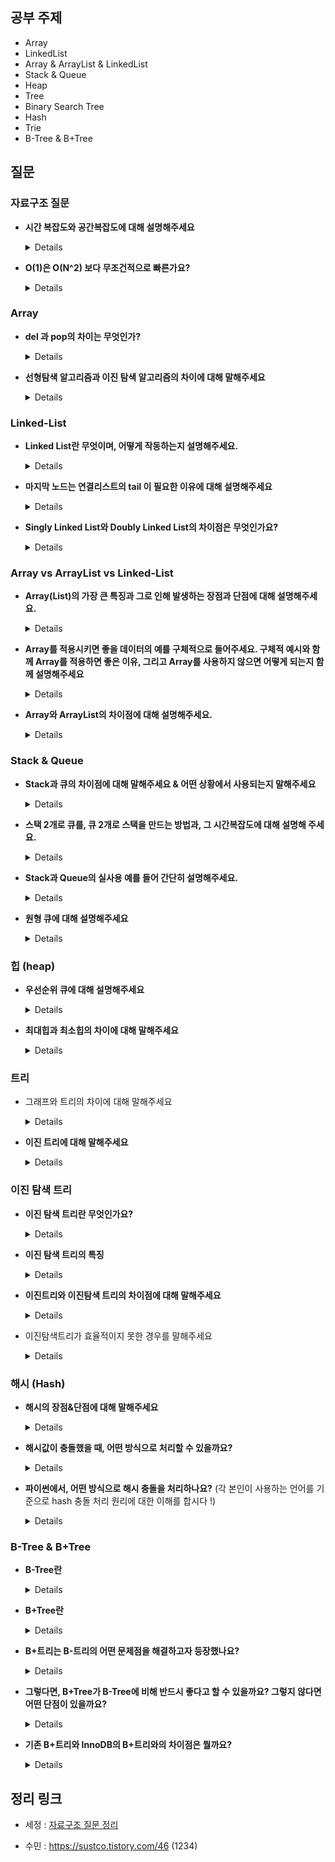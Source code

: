 ## 공부 주제
- Array
- LinkedList
- Array & ArrayList & LinkedList
- Stack & Queue
- Heap
- Tree
- Binary Search Tree
- Hash
- Trie
- B-Tree & B+Tree

## 질문 

### 자료구조 질문

- **시간 복잡도와 공간복잡도에 대해 설명해주세요**

    <details>
    - 시간 복잡도 : 문제의 크기와 이를 해결하는 데 걸리는 시간 사이의 관계
    - 공간 복잡도 : 문제의 크기와 이를 해결하는 데 필요한 메모리 공간 사이의 관계
    </details>


- **O(1)은 O(N^2) 보다 무조건적으로 빠른가요?**

    <details>
    - O(1) : 입력 크기에 관계없이 일정한 실행시간을 가지는 알고리즘
        - 일정 시간을 가져, 안정적인 성능을 가지느다.
    - O(n^2) : 입력 크기의 제곱에 비례하는 실행시간을 가지는 알고리즘
    - 입력크기가 매우 작을 때에는 O(n^2)가 O(1) 보다 빠를 수 있지만, 일반적으로 O(1)이 더 빠르다.
    </details>

### Array

- **del 과 pop의 차이는 무엇인가?**

    <details>
    - del과 pop은 지우고자 하는 리스트의 인덱스를 받아서 지우는 방식
    - pop은 지워진 <인덱스의 값>을 반환하지만,
    - del은 반환하지 않는다.
    - 이 차이 때문에 미세하게 del이 pop 보다 수행속도가 더 빠르다.
    - remove와 동일하게 pop과 del은 특정 인덱스를 삭제한 다음 리스트를 재조정 한다.
    - del이 가장 빠르고, pop과 remove는 비슷한 수행시간을 갖는다.
    </details>

- **선형탐색 알고리즘과 이진 탐색 알고리즘의 차이에 대해 말해주세요**

    <details>
    - 선형 탐색 알고리즘 (Linear Search)
        - 리스트의 길이에 비례하는 시간 소요 : `O(n)`
        - 최악의 경우 : 모든 원소를 다 비교해야 한다
    - 이진 탐색 알고리즘 (Binary Serach)
        - 탐색하려는 리스트가 이미 정렬되어 있는 경우에만 적용 가능
        - 크기 순으로 정렬되어 있다는 성질을 이용
        - 한 번 비교가 일어날 때마다 리스트를 반씩 줄임
        - `O(logn)`
    </details>

### Linked-List

- **Linked List란 무엇이며, 어떻게 작동하는지 설명해주세요.**

    <details>
    - 구성 요소(Node)
        - data
        - Link (next)
    - 데이터의 모음을 저장하는 자료구조 중 하나
    - 각각의 데이터는 노드라고 불리는 객체로 표현되며, 이 노드는 데이터를 저장하는 데이터 필드와 다음 노드를 가리키는 포인터 필드로 구성
    - 이러한 방식으로 노드들이 연결된 구조를 가지고 있으며, 이 노드는 순서대로 나열
        - 첫번째 노드는 연결리스트의 head
        - 마지막 노드는 연결리스트의 tail
        - 중간에 새로운 노드를 삽입하거나, 노드를 삭제하거나, 검색하는 연산
    - Linked List의 장점
        - 삽입 삭제가 O(1)의 시간복잡도로 가능
    - 단점
        - 데이터를 검색하거나 특정 위치에 있는 데이터를 가져오는 데 O(n)의 시간복잡도가 필요하다
        - 데이터의 주소를 저장하므로, 배열보다 많은 메모리를 사용할 수 있다.
    </details>

- **마지막 노드는 연결리스트의 tail 이 필요한 이유에 대해 설명해주세요**

    <details>
    뒤에 삽입이 필요한다 할 때 앞에서부터 탐색하는 것 보다 tail에 하나를 더 붙이는게 효율적
    </details>

- **Singly Linked List와 Doubly Linked List의 차이점은 무엇인가요?**
  
    <details>
    - Doubly Linked-List
        - Singly Linked - List
            - 각 노드가 다음 노드를 가리키는 포인터 필드 하나만 가지고 있는 구조
            - 각 노드는 다음 노드에 대한 정보만 가지고 있으며, 이전 노드에 대한 정보는 가지고 있지 않다.
            - 각 노드는 다음 노드를 참조하여, 순서대로 연결된 구조를 가진다.
        - 각 노드가 이전 노드와 다음 노드를 모두 가리키는 포인터 필드 두개를 가지고 있는 구조
        - 각 노드는 이전 노드와 다음 노드에 대한 정보를 모두 가지고 있으며, 이전 노드와 다음 노드 모두에 대한 연결이 존재
    </details>

### Array vs ArrayList vs Linked-List

- **Array(List)의 가장 큰 특징과 그로 인해 발생하는 장점과 단점에 대해 설명해주세요.**

  <details>
  Array의 가장 큰 특징은 순차적으로 데이터를 저장한다는 점입니다.
  데이터에 순서가 있기 때문에 0부터 시작하는 index가 존재하며, index를 사용해 특정 요소를 찾고 조작이 가능하다는 것이 Array의 장점입니다.
  순차적으로 존재하는 데이터의 중간에 요소가 삽입되거나 삭제되는 경우 그 뒤의 모든 요소들을 한 칸씩 뒤로 밀거나 당겨줘야 하는 단점도 있습니다.
  이러한 이유로 Array는 정보가 자주 삭제되거나 추가되는 데이터를 담기에는 적절치 않습니다.
  </details>

- **Array를 적용시키면 좋을 데이터의 예를 구체적으로 들어주세요. 구체적 예시와 함께 Array를 적용하면 좋은 이유, 그리고 Array를 사용하지 않으면 어떻게 되는지 함께 설명해주세요**

  <details>
  Array를 적용시키면 좋은 예로 주식 차트가 있습니다.
  주식 차트에 대한 데이터는 요소가 중간에 새롭게 추가되거나 삭제되는 정보가 아니며, 날짜별로 주식 가격이 차례대로 저장되어야 하는 데이터입니다.
  즉, 순서가 굉장히 중요한 데이터이므로 Array 같이 순서를 보장해주는 자료구조를 사용하는 것이 좋습니다.
  Array를 사용하지 않고 순서가 없는 자료 구조를 사용하는 경우에는 날짜별 주식 가격을 확인하기 어려우며 매번 전체 자료를 읽어 들이고 비교해야 하는 번거로움이 발생합니다.
  </details>

- **Array와 ArrayList의 차이점에 대해 설명해주세요.**

  <details>
  Array는 크기가 고정적이고, ArrayList는 크기가 가변적입니다.
  Array는 초기화 시 메모리에 할당되어 ArrayList보다 속도가 빠르고,
  ArrayList는 데이터 추가 및 삭제 시 메모리를 재할당하기 때문에 속도가 Array보다 느립니다.</details>


  


### Stack & Queue

- **Stack과 큐의 차이점에 대해 말해주세요 & 어떤 상황에서 사용되는지 말해주세요**
  
    <details>
    - 스택
        - 자료를 선형적으로 저장하는 자료구조
        - 마지막에 삽입된 자료가 가장 먼저 꺼내진다.
        - 수식 계산, 함수 호출, 브라우저의 뒤로 가기
    - 큐
        - 자료를 일렬로 저장하는 자료 구조
        - 처음에 삽입된 자료가 가장 먼저 꺼내지는 FIFO
        - 대기열 처리, 너비우선탐색, 캐시</details>

    
  
  
- **스택 2개로 큐를, 큐 2개로 스택을 만드는 방법과, 그 시간복잡도에 대해 설명해 주세요.**

    <details>
    - 스택 2개로 큐
        - 하나의 스택은 데이터를 저장하기 위한 스택
        - 다른 하나의 스택은 역순으로 데이터를 저장하기 위한 스택
        - 데이터를 삽입하기 위해서는 먼저 데이터를 역순으로 저장하는 스택에 데이터를 삽입하고, 그 다음 데이터를 저장하는 스택에서 데이터를 삽입
        - 데이터를 삭제하기 위해서는 역순으로 저장된 스택에서 데이터를 팝하면 큐에서 가장 오래된 데이터를 삭제할 수 있습니다.
    - 큐 2개로 스택
        - 데이터를 삽입할 때는 하나의 큐에 데이터를 삽입
        - 데이터를 삭제할 때는 다른 큐로 모든 데이터를 이동시키면서
        - 가장 마지막에 삽입된 데이터를 제거
    </details>

- **Stack과 Queue의 실사용 예를 들어 간단히 설명해주세요.**

    <details>
    Stack - 자바의 Stack 메모리 영역
    지역변수와 매개변수 데이터 값이 저장되는 공간이며, 메소드 호출시 메모리에 할당되고 종료되면 메모리가 해제되며,
    LIFO(Last In First Out)구조를 가집니다.
    <br><br>
    Queue - OS의 스케쥴러
    자원의 할당과 회수를 하는 스케쥴러 역할을 큐가 할 수 있습니다.
    메모리에 적재된 다수의 프로세스 중 어떤 프로세스에게 자원을 할당할 것인가 그 순서를 결정하는 것이 자원의 효율적인 사용에 있고,
    가장 단순한 형태의 스케쥴링 정책이 선입선처리(First Com First Served) 즉, 큐라고 볼 수 있습니다.
    </details>
    
- **원형 큐에 대해 설명해주세요**

    <details>
    - 큐에 빈 메모리가 남아 있어도, 꽉 차있는 것으로 판단할 수 있다.
    - 논리적으로 배열의 처음과 끝이 연결되어 있는 것으로 간주함
    - 공백, 포화 상태를 구분하기 위해 자리 하나를 항상 비워둔다.
    </details>


### 힙 (heap)

- **우선순위 큐에 대해 설명해주세요**

    <details>
    - 큐는 먼저 들어오는 데이터가 먼저 나가는 FIFO형식의 자료구조
    - 우선순위 큐는 먼저 들어오는 데이터가 아니라, 우선순위가 높은 데이터가 먼저 나가는 형태의 자료구조
        - 힙을 이용하여 구현
    </details>

- **최대힙과 최소힙의 차이에 대해 말해주세요**
  
    <details>
    - 최대힙 : 부모 노드의 키 값이 자식 노드의 키 값보다 크거나 같은 완전 이진 트리
    - 최소힙 : 부모 노드의 키 값이 자식 노드의 키 값보다 작거나 같은 완전 이진 트리
    </details>


### 트리

- 그래프와 트리의 차이에 대해 말해주세요

    <details>
    - 그래프
        - 방향성 : 방향 그래프 혹은 무방향 그래프
        - 순환성 : 순환 및 비순환
        - 루트 노드 존재 여부 : 루트 노드가 없음
        - 노드 간 관계성 : 부모와 자식 관계 없음
        - 모델의 종류 : 네트워크 모델
    - 트리
        - 방향성 : 방향그래프
        - 순환성 : 비순환
        - 루트 노드 존재 여부 : 루트 노드가 존재
        - 노드 간 관계성 : 부모와 자식 관계
        - 모델의 종류 : 계층 모델
      </details>

- **이진 트리에 대해 말해주세요**

    <details>
    - 모든 노드의 차수가 2 이하인 트리
    - 재귀적으로 정의할 수 있다.
    - 루트노드 + 왼쪽 서브트리 + 오른쪽 서브트리
    </details>


### 이진 탐색 트리

- **이진 탐색 트리란 무엇인가요?**

    <details>
    - 이진탐색 : **탐색에 소요되는 시간복잡도는 O(logN)**, but 삽입,삭제가 불가능
    - 연결리스트 : **삽입, 삭제의 시간복잡도는 O(1)**, but 탐색하는 시간복잡도가 O(N)
    - 이 두가지를 합하여 장점을 모두 얻는 것이 **'이진탐색트리'**
    - 즉, 효율적인 탐색 능력을 가지고, 자료의 삽입 삭제도 가능하게 만들자
    </details>

- **이진 탐색 트리의 특징**

    <details>
    - 각 노드의 자식이 2개 이하
    - 각 노드의 왼쪽 자식은 부모보다 작고, 오른쪽 자식은 부모보다 큼
    - 중복된 노드가 없어야 함
    </details>

- **이진트리와 이진탐색 트리의 차이점에 대해 말해주세요**

    <details>
    - 이진탐색 트리
        - 왼쪽 자식 노드의 값은 현재 노드의 값보다 작습니다.
        - 오른쪽 자식 노드의 값은 현재 노드의 값보다 큽니다.
    - 이진탐색트리는 데이터를 정렬된 상태로 저장하기 위해 사용되는 자료구조
    - 이진트리와 이진탐색트리의 가장 큰 차이점은 노드들의 정렬 여부
    - 이진탐색트리는 모든 노드가 정렬되어 있기 때문에 검색과 삽입, 삭제 연산이 빠르게 수행될 수 있습니다
    - 이진트리는 정렬되어 있지 않기 때문에 검색 연산의 경우 모든 노드를 탐색해야 하는 최악의 경우(O(N))가 발생할 수 있습니다.
    </details>

- 이진탐색트리가 효율적이지 못한 경우를 말해주세요
  
    <details>
    한쪽으로 치우쳐진 균형이 이루어지지 않은 이진탐색 트리 -> 선형 탐색과 동등한 복잡도를 가진 경우
    - O(n)
    - 그러면 이진탐색트리를 사용할 이유가 있을까?
      - 이를 바로잡기 위해
      - AVL Tree, RedBlack Tree
        </details>


### 해시 (Hash)

- **해시의 장점&단점에 대해 말해주세요**

    <details>
    - 해시테이블은 key-value가 1:1로 매핑되어 있기 때문에 삽입, 삭제, 검색의 과정에서 모두 평균적으로O(1)의 시간복잡도를 가지고 있다. <br>
    - 단점 <br>
        - 해시 충돌이 발생 <br>
        - 순서/관계가 있는 배열에는 어울리지 않는다. <br>
        - 공간 효율성이 떨어진다. <br>
    </details>

- **해시값이 충돌했을 때, 어떤 방식으로 처리할 수 있을까요?**

    <details>
    1. 체이닝 : 연결리스트로 노드를 계속 추가해나가는 방식 (제한 없이 계속 연결 가능, but 메모리 문제) <br>
    2. Open Addressing: 해시 함수로 얻은 주소가 아닌 다른 주소에 데이터를 저장할 수 있도록 허용 (해당 키 값에 저장되어있으면 다음 주소에 저장) <br>
    3. 선형 탐사 : 정해진 고정 폭으로 옮겨 해시값의 중복을 피함 <br>
    4. 제곱 탐사 : 정해진 고정 폭을 제곱수로 옮겨 해시값의 중복을 피함 <br>
    </details>

- **파이썬에서, 어떤 방식으로 해시 충돌을 처리하나요?** (각 본인이 사용하는 언어를 기준으로 hash 충돌 처리 원리에 대한 이해를 합시다 !)
  
    <details>
    파이썬의 딕셔너리(dict) 타입은 내부적으로 해시 테이블을 사용하며, 이를 통해 매우 빠른 검색과 삽입을 제공합니다. 하지만, 해시 충돌이 발생하면 체이닝을 통해 해결하므로, 최악의 경우에는 검색 및 삽입이 O(n)의 시간복잡도를 가질 수 있습니다. 그러나 대부분의 경우에는 충돌이 거의 발생하지 않기 때문에, 딕셔너리 타입은 매우 높은 성능을 보입니다.

    출처 : GPT (불확실할 수 있으니 개인이 더 공부해보기)
    </details>


### B-Tree & B+Tree

- **B-Tree란**

    <details>
    - 이진 트리를 확장해서 많은 자식을 갖을 수 있는 균형 트리
    - key들이 항상 오름차순으로 정렬되어 구성
    - Branch와 Leaf 노드가 key와 data를 저장
    </details>

- **B+Tree란**

    <details>
    - B트리를 확장해서 데이터의 빠른 접근을 위한 인덱스 역할만 하는 비단말 노드를 추가한 트리(리프들이 연결되어 있음)
    - Branch 노드는 key만 저장-하나의 노드에 더 많은 key를 담을 수 있게 되므로 트리의 높이가 B 트리에 비해 더 낮아진다.(cache hit를 높임)
    - Leaf 노드는 Key와 Data를 저장하고 Linked List로 연결되어 있음(검색에 유용)
    </details>

- **B+트리는 B-트리의 어떤 문제점을 해결하고자 등장했나요?**
  
    <details>
    B-트리의 순회작업에 대한 문제점. <br>풀 스캔 시 B트리는 모든 노드를 확인해야하지만, B+ 트리의 경우 리프노드에 연결된 연결리스트로 선형 탐색이 가능하다.
    </details>
    
- **그렇다면, B+Tree가 B-Tree에 비해 반드시 좋다고 할 수 있을까요? 그렇지 않다면 어떤 단점이 있을까요?**
  
    <details>
    B Tree의 경우 best case에는 루트에서 끝날수 있지만, B+Tree의 경우 무조건 leaf노드까지 가야한다.
    </details>
    
-  **기존 B+트리와 InnoDB의 B+트리와의 차이점은 뭘까요?**

    <details>
    기존 B+트리는 리프노드가 SingleLinkedList이지만, InnoDB의 리프노드는 DoubleLinkedList있고 자식노드로는 SingbleLinkedList로 연결되어있다. 등등
    </details>

    

## 정리 링크

* 세정 : [자료구조 질문 정리](https://evening-november-9ec.notion.site/15-8188fa8e3aff49ca9ce02158b30dc946)

* 수민 : https://sustco.tistory.com/46 (1234)
